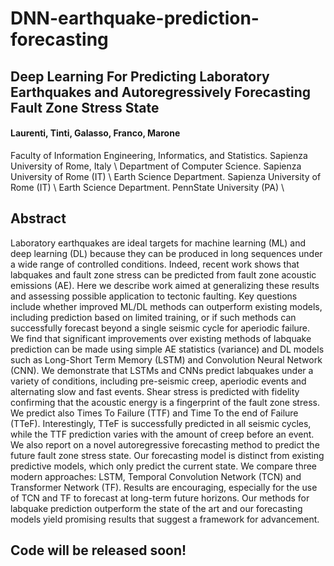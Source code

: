 # DNN-earthquake-prediction-forecasting

## Deep Learning For Predicting Laboratory Earthquakes and Autoregressively Forecasting Fault Zone Stress State 

#### Laurenti, Tinti, Galasso, Franco, Marone 
Faculty of Information Engineering, Informatics, and Statistics. Sapienza University of Rome, Italy   \\
Department of Computer Science. Sapienza University of Rome (IT) \\
Earth Science Department. Sapienza University of Rome (IT) \\
Earth Science Department. PennState University (PA) \\

## Abstract

Laboratory earthquakes are ideal targets for machine learning (ML) and deep learning (DL) because they can be produced in long sequences under a wide range of controlled conditions. Indeed, recent work shows that labquakes and fault zone stress can be predicted from fault zone acoustic emissions (AE).  Here we describe work aimed at generalizing these results and assessing possible application to tectonic faulting.  Key questions include whether improved ML/DL methods can outperform existing models, including prediction based on limited training, or if such methods can successfully forecast beyond a single seismic cycle for aperiodic failure. We find that significant improvements over existing methods of labquake prediction can be made using simple AE statistics (variance) and DL models such as Long-Short Term Memory (LSTM) and Convolution Neural Network (CNN).  We demonstrate that LSTMs and CNNs predict labquakes under a variety of conditions, including pre-seismic creep, aperiodic events and alternating slow and fast events. Shear stress is predicted with fidelity confirming that the acoustic energy is a fingerprint of the fault zone stress. We predict also Times To Failure (TTF) and Time To the end of Failure (TTeF).  Interestingly, TTeF is successfully predicted in all seismic cycles, while the TTF prediction varies with the amount of creep before an event. We also report on a novel autoregressive forecasting method to predict the future fault zone stress state.  Our forecasting model is distinct from existing predictive models, which only predict the current state. We compare three modern approaches: LSTM, Temporal Convolution Network (TCN) and Transformer Network (TF).  Results are encouraging, especially for the use of TCN and TF to forecast at long-term future horizons.  Our methods for labquake prediction outperform the state of the art and our forecasting models yield promising results that suggest a framework for advancement.



## Code will be released soon!

